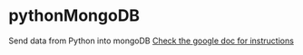 # pythonMongoDB
Send data from Python into mongoDB
<a target="_blank" href="https://docs.google.com/document/d/10m0MCg9LG4-komAK-7roY_N0T5YiaP4rLY7pdDdEPBA/edit?usp=sharing">Check the google doc for instructions</a>
